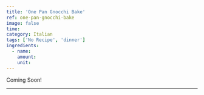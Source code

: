 ```yaml
---
title: 'One Pan Gnocchi Bake'
ref: one-pan-gnocchi-bake
image: false
time: 
category: Italian
tags: ['No Recipe', 'dinner']
ingredients:
  - name: 
    amount: 
    unit: 
---
```


Coming Soon!

---

